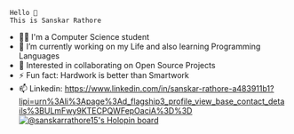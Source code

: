      Hello 👋
     This is Sanskar Rathore
- 👨‍🎓 I'm a Computer Science student
- 🔭 I’m currently working on my Life and also learning Programming Languages
- 🤔 Interested in collaborating on Open Source Projects
- ⚡ Fun fact: Hardwork is better than Smartwork
- 📫 Linkedin: https://www.linkedin.com/in/sanskar-rathore-a483911b1?lipi=urn%3Ali%3Apage%3Ad_flagship3_profile_view_base_contact_details%3BULmFwy9KTECPQWFepOaciA%3D%3D
[![@sanskarrathore15's Holopin board](https://holopin.me/sanskarrathore15)](https://holopin.io/@sanskarrathore15)
